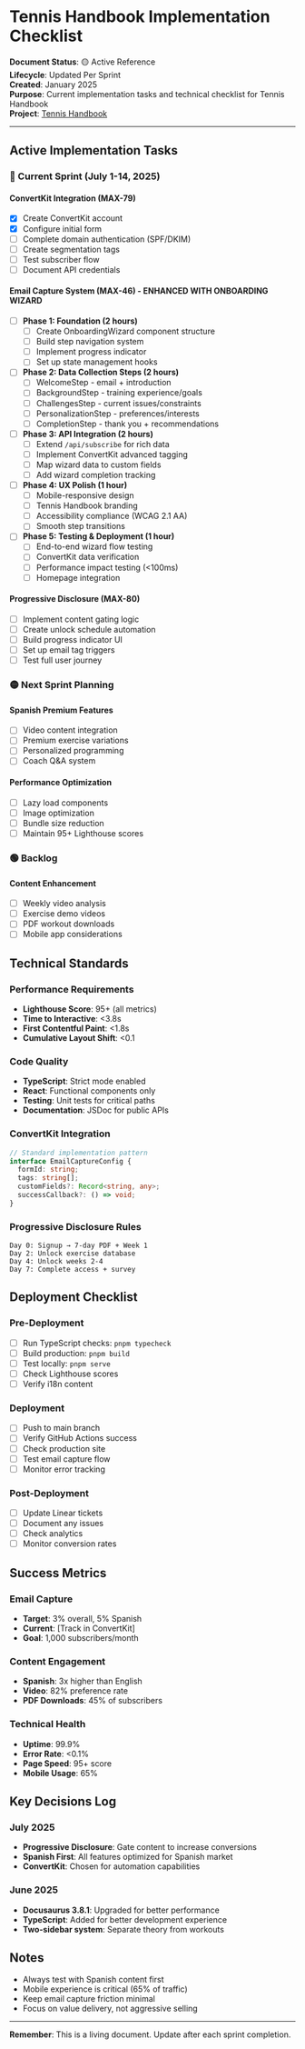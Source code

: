 # Tennis Handbook Implementation Checklist

**Document Status**: 🟡 Active Reference  
**Lifecycle**: Updated Per Sprint  
**Created**: January 2025  
**Purpose**: Current implementation tasks and technical checklist for Tennis Handbook  
**Project**: [Tennis Handbook](https://linear.app/max-techera/project/tennis-handbook)  

---

## Active Implementation Tasks

### 🔴 Current Sprint (July 1-14, 2025)

#### ConvertKit Integration (MAX-79)
- [x] Create ConvertKit account
- [x] Configure initial form
- [ ] Complete domain authentication (SPF/DKIM)
- [ ] Create segmentation tags
- [ ] Test subscriber flow
- [ ] Document API credentials

#### Email Capture System (MAX-46) - ENHANCED WITH ONBOARDING WIZARD
- [ ] **Phase 1: Foundation (2 hours)**
  - [ ] Create OnboardingWizard component structure
  - [ ] Build step navigation system
  - [ ] Implement progress indicator
  - [ ] Set up state management hooks

- [ ] **Phase 2: Data Collection Steps (2 hours)**
  - [ ] WelcomeStep - email + introduction
  - [ ] BackgroundStep - training experience/goals  
  - [ ] ChallengesStep - current issues/constraints
  - [ ] PersonalizationStep - preferences/interests
  - [ ] CompletionStep - thank you + recommendations

- [ ] **Phase 3: API Integration (2 hours)**
  - [ ] Extend `/api/subscribe` for rich data
  - [ ] Implement ConvertKit advanced tagging
  - [ ] Map wizard data to custom fields
  - [ ] Add wizard completion tracking

- [ ] **Phase 4: UX Polish (1 hour)**
  - [ ] Mobile-responsive design
  - [ ] Tennis Handbook branding
  - [ ] Accessibility compliance (WCAG 2.1 AA)
  - [ ] Smooth step transitions

- [ ] **Phase 5: Testing & Deployment (1 hour)**
  - [ ] End-to-end wizard flow testing
  - [ ] ConvertKit data verification
  - [ ] Performance impact testing (<100ms)
  - [ ] Homepage integration

#### Progressive Disclosure (MAX-80)
- [ ] Implement content gating logic
- [ ] Create unlock schedule automation
- [ ] Build progress indicator UI
- [ ] Set up email tag triggers
- [ ] Test full user journey

### 🟡 Next Sprint Planning

#### Spanish Premium Features
- [ ] Video content integration
- [ ] Premium exercise variations
- [ ] Personalized programming
- [ ] Coach Q&A system

#### Performance Optimization
- [ ] Lazy load components
- [ ] Image optimization
- [ ] Bundle size reduction
- [ ] Maintain 95+ Lighthouse scores

### 🟢 Backlog

#### Content Enhancement
- [ ] Weekly video analysis
- [ ] Exercise demo videos
- [ ] PDF workout downloads
- [ ] Mobile app considerations

## Technical Standards

### Performance Requirements
- **Lighthouse Score**: 95+ (all metrics)
- **Time to Interactive**: <3.8s
- **First Contentful Paint**: <1.8s
- **Cumulative Layout Shift**: <0.1

### Code Quality
- **TypeScript**: Strict mode enabled
- **React**: Functional components only
- **Testing**: Unit tests for critical paths
- **Documentation**: JSDoc for public APIs

### ConvertKit Integration
```typescript
// Standard implementation pattern
interface EmailCaptureConfig {
  formId: string;
  tags: string[];
  customFields?: Record<string, any>;
  successCallback?: () => void;
}
```

### Progressive Disclosure Rules
```
Day 0: Signup → 7-day PDF + Week 1
Day 2: Unlock exercise database
Day 4: Unlock weeks 2-4
Day 7: Complete access + survey
```

## Deployment Checklist

### Pre-Deployment
- [ ] Run TypeScript checks: `pnpm typecheck`
- [ ] Build production: `pnpm build`
- [ ] Test locally: `pnpm serve`
- [ ] Check Lighthouse scores
- [ ] Verify i18n content

### Deployment
- [ ] Push to main branch
- [ ] Verify GitHub Actions success
- [ ] Check production site
- [ ] Test email capture flow
- [ ] Monitor error tracking

### Post-Deployment
- [ ] Update Linear tickets
- [ ] Document any issues
- [ ] Check analytics
- [ ] Monitor conversion rates

## Success Metrics

### Email Capture
- **Target**: 3% overall, 5% Spanish
- **Current**: [Track in ConvertKit]
- **Goal**: 1,000 subscribers/month

### Content Engagement
- **Spanish**: 3x higher than English
- **Video**: 82% preference rate
- **PDF Downloads**: 45% of subscribers

### Technical Health
- **Uptime**: 99.9%
- **Error Rate**: <0.1%
- **Page Speed**: 95+ score
- **Mobile Usage**: 65%

## Key Decisions Log

### July 2025
- **Progressive Disclosure**: Gate content to increase conversions
- **Spanish First**: All features optimized for Spanish market
- **ConvertKit**: Chosen for automation capabilities

### June 2025
- **Docusaurus 3.8.1**: Upgraded for better performance
- **TypeScript**: Added for better development experience
- **Two-sidebar system**: Separate theory from workouts

## Notes

- Always test with Spanish content first
- Mobile experience is critical (65% of traffic)
- Keep email capture friction minimal
- Focus on value delivery, not aggressive selling

---

**Remember**: This is a living document. Update after each sprint completion.